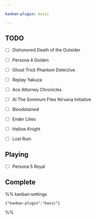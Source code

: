 ```yaml
---

kanban-plugin: basic

---
```


## TODO

- [ ] Dishonored Death of the Outsider
- [ ] Persona 4 Golden
- [ ] Ghost Trick Phantom Detective
- [ ] Replay Yakuza
- [ ] Ace Attorney Chronicles
- [ ] AI The Sominum Files Nirvana Initiative
- [ ] Bloodstained
- [ ] Ender Lilies
- [ ] Hallow Knight
- [ ] Lost Ruin


## Playing

- [ ] Persona 5 Royal


## Complete





%% kanban:settings
```
{"kanban-plugin":"basic"}
```
%%